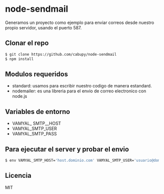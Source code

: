 # node-sendmail

Generamos un proyecto como ejemplo para enviar correos desde nuestro propio servidor, usando el puerto 587.

## Clonar el repo

``` sh
$ git clone https://github.com/cabupy/node-sendmail
$ npm install
```

## Modulos requeridos
- standard: usamos para escribir nuestro codigo de manera estandard.
- nodemailer: es una libreria para el envio de correo electronico con node.js

## Variables de entorno

- VAMYAL_ SMTP__HOST
- VAMYAL_SMTP_USER
- VAMYAL_SMTP_PASS

## Para ejecutar el server y probar el envio
``` sh
$ env VAMYAL_SMTP_HOST='host.dominio.com' VAMYAL_SMTP_USER='usuario@dominio.com' VAMYAL_SMTP_PASS='password' node server.js
```


## Licencia

MIT
